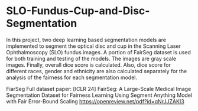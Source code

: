 # SLO-Fundus-Cup-and-Disc-Segmentation

In this project, two deep learning based segmentation models are implemented to segment the optical disc and cup in the Scanning Laser Ophthalmoscopy (SLO) fundus images. A portion of FairSeg dataset is used for both training and testing of the models. The images are gray scale images. Finally, overall dice score is calculated. Also, dice score for different races, gender and ethnicity  are also calculated separately for the analysis of the fairness for each segmentation model.


FiarSeg Full dataset paper: 
[ICLR 24] FairSeg: A Large-Scale Medical Image Segmentation Dataset for Fairness Learning Using Segment Anything Model with Fair Error-Bound Scaling
https://openreview.net/pdf?id=qNrJJZAKI3 
